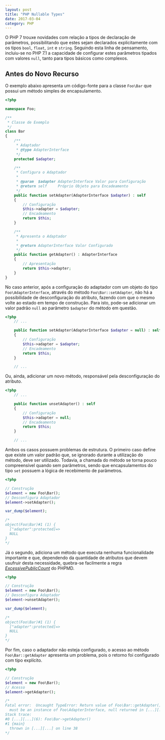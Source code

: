 ```yaml
---
layout: post
title: "PHP Nullable Types"
date: 2017-03-04
category: PHP
---
```


O PHP 7 trouxe novidades com relação a tipos de declaração de parâmetros, possibilitando que estes sejam declarados explicitamente com os tipos `bool`, `float`, `int` e `string`. Seguindo esta linha de pensamento, incluiu-se no PHP 7.1 a capacidade de configurar estes parâmetros tipados com valores `null`, tanto para tipos básicos como complexos.

## Antes do Novo Recurso

O exemplo abaixo apresenta um código-fonte para a classe `Foo\Bar` que possui um método simples de encapsulamento.

```php
<?php

namespace Foo;

/**
 * Classe de Exemplo
 */
class Bar
{
    /**
     * Adaptador
     * @type AdapterInterface
     */
    protected $adapter;

    /**
     * Configura o Adaptador
     *
     * @param  $adapter AdapterInterface Valor para Configuração
     * @return self     Próprio Objeto para Encadeamento
     */
    public function setAdapter(AdapterInterface $adapter) : self
    {
        // Configuração
        $this->adapter = $adapter;
        // Encadeamento
        return $this;
    }

    /**
     * Apresenta o Adaptador
     *
     * @return AdapterInterface Valor Configurado
     */
    public function getAdapter() : AdapterInterface
    {
        // Apresentação
        return $this->adapter;
    }
}
```

No caso anterior, após a configuração do adaptador com um objeto do tipo `Foo\AdapterInterface`, através do método `Foo\Bar::setAdapter`, não há a possibilidade de desconfiguração do atributo, fazendo com que o mesmo volte ao estado em tempo de construção. Para isto, pode-se adicionar um valor padrão `null` ao parâmetro `$adapter` do método em questão.

```php
<?php
    // ...

    public function setAdapter(AdapterInterface $adapter = null) : self
    {
        // Configuração
        $this->adapter = $adapter;
        // Encadeamento
        return $this;
    }

    // ...
```

Ou, ainda, adicionar um novo método, responsável pela desconfiguração do atributo.

```php
<?php
    // ...

    public function unsetAdapter() : self
    {
        // Configuração
        $this->adapter = null;
        // Encadeamento
        return $this;
    }

    // ...
```

Ambos os casos possuem problemas de estrutura. O primeiro caso define que existe um valor padrão que, se ignorado durante a utilização do método, deve ser utilizado. Todavia, a chamada do método se torna pouco compreensível quando sem parâmetros, sendo que encapsulamentos do tipo `set` possuem a lógica de recebimento de parâmetros.

```php
<?php

// Construção
$element = new Foo\Bar();
// Desconfigura Adaptador
$element->setAdapter();

var_dump($element);

/*
object(Foo\Bar)#1 (1) {
  ["adapter":protected]=>
  NULL
}
*/
```

Já o segundo, adiciona um método que executa nenhuma funcionalidade importante e que, dependendo da quantidade de atributos que devem usufruir desta necessidade, quebra-se facilmente a regra [_ExcessivePublicCount_](https://phpmd.org/rules/codesize.html#excessivepubliccount) do PHPMD.

```php
<?php

// Construção
$element = new Foo\Bar();
// Desconfigura Adaptador
$element->unsetAdapter();

var_dump($element);

/*
object(Foo\Bar)#1 (1) {
  ["adapter":protected]=>
  NULL
}
*/
```

Por fim, caso o adaptador não esteja configurado, o acesso ao método `Foo\Bar::getAdapter` apresenta um problema, pois o retorno foi configurado com tipo explícito.

```php
<?php

// Construção
$element = new Foo\Bar();
// Acesso
$element->getAdapter();

/*
Fatal error:  Uncaught TypeError: Return value of Foo\Bar::getAdapter()
  must be an instance of Foo\AdapterInterface, null returned in [...][...]:38
Stack trace:
#0 [...][...](6): Foo\Bar->getAdapter()
#1 {main}
  thrown in [...][...] on line 38
*/
```
